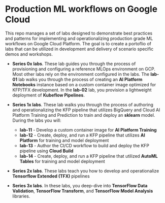 # Production ML workflows on Google Cloud

This repo manages a set of labs designed to demonstrate best practices and patterns for implementing and operationalizing production grade ML workflows on Google Cloud Platform. The goal is to create a portoflio of labs that can be utilized in development and delivery of scenario specific demos and workshops. 

- **Series 0x labs**. These lab guides you through the process of provisioning and configuring a reference MLOps environment on GCP. Most other labs rely on the environment configured in the labs. The **lab-01** lab walks you through the process of creating an **AI Platform Notebooks** instance based on a custom container image optimized for KFP/TFX development. In the **lab-02** lab, you provision a lightweight deployment of **Kubeflow Pipelines**. 

- **Series 1x labs**. These lab walks you through the process of authoring and operationalizing the KFP pipeline that utilizes BigQuery and Cloud AI Platform Training and Prediction to train and deploy an **sklearn** model. During the labs you will:
    - **lab-11** - Develop a custom container image for **AI Platform Training**
    - **lab-12** - Create, deploy, and run a KFP pipeline that utilizes **AI Platform** for training and model deployment
    - **lab-13** - Author the CI/CD workflow to build and deploy the KFP pipeline using **Cloud Build**
    - **lab-14** - Create, deploy, and run a KFP pipeline that utilized **AutoML Tables** for training and model deployment
    
- **Series 2x labs**. These labs teach you how to develop and operationalize **Tensorflow Extended (TFX)** pipelines

- **Series 3x labs**. In these labs, you deep-dive into **TensorFlow Data Validation**, **TensorFlow Transform**, and **TensorFlow Model Analysis** libraries.




